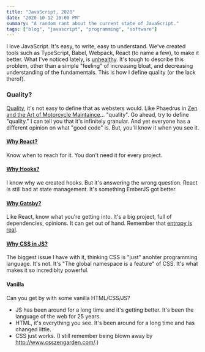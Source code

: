 ```yaml
---
title: "JavaScript, 2020"
date: "2020-10-12 10:00 PM"
summary: "A random rant about the current state of JavaScript."
tags: ["blog", "javascript", "programming", "software"]
---
```


I love JavaScript. It's easy, to write, easy to understand. We've created tools such as TypeScript, Babel, Webpack, React (to name a few), to make it better. What I've noticed lately, is [unhealthy](https://npm.anvaka.com/#/view/2d/gatsby). It's tough to describe this problem, other than a simple "feeling" of increasing bloat, and decreasing understanding of the fundamentals. This is how I define quality (or the lack therof). 

### Quality?

[Quality](https://www.merriam-webster.com/dictionary/quality), it's not easy to define that as websters would. Like Phaedrus in [Zen and the Art of Motorcycle Maintaince](https://en.wikipedia.org/wiki/Zen_and_the_Art_of_Motorcycle_Maintenance)... "quality". 
Go ahead, try to define "quality." I can tell you that it's infinitely granular. And yet everyone has a different opinion on what
"good code" is. But, you'll know it when you see it. 

#### [Why React?](https://css-tricks.com/project-need-react/)

Know when to reach for it. You don't need it for every project. 
 
#### [Why Hooks?](https://medium.com/swlh/the-ugly-side-of-hooks-584f0f8136b6) 

I know why we created hooks. But it's answering the wrong question. React is still bad at state management. It's something EmberJS got better.

#### [Why Gatsby?](https://cra.mr/an-honest-review-of-gatsby/)

Like React, know what you're getting into. It's a big project, full of dependencies, opinions. It can get out of hand. Remember that [entropy is real](https://blog.jim-nielsen.com/2020/cheating-entropy-with-native-web-tech).

#### [Why CSS in JS?](https://gomakethings.com/whats-wrong-with-css-in-js/)

The biggest issue I have with it, thinking CSS is "just" anohter programming language. It's not. It's "The global namespace is a feature" of CSS. It's what makes it so incrediblty powerful.

#### Vanilla

Can you get by with some vanilla HTML/CSS/JS?  
 - JS has been around for a long time and it's getting better. It's been the language of the web for 25 years.
 - HTML, it's everything you see. It's been around for a long time and has changed little. 
 - CSS just works. (I still remember being blown away by http://www.csszengarden.com/.)

